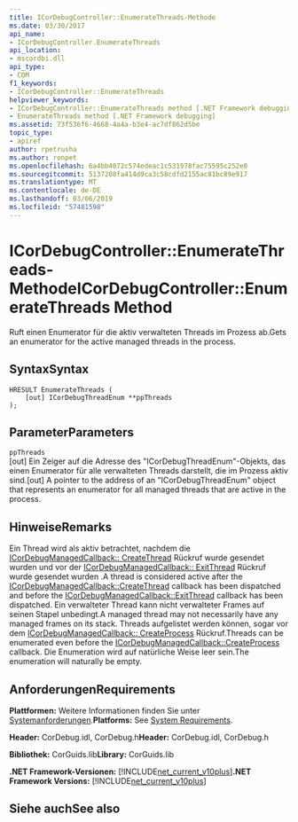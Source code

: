 ```yaml
---
title: ICorDebugController::EnumerateThreads-Methode
ms.date: 03/30/2017
api_name:
- ICorDebugController.EnumerateThreads
api_location:
- mscordbi.dll
api_type:
- COM
f1_keywords:
- ICorDebugController::EnumerateThreads
helpviewer_keywords:
- ICorDebugController::EnumerateThreads method [.NET Framework debugging]
- EnumerateThreads method [.NET Framework debugging]
ms.assetid: 73f536f6-4668-4a4a-b3e4-ac7df862d5be
topic_type:
- apiref
author: rpetrusha
ms.author: ronpet
ms.openlocfilehash: 6a4bb4072c574edeac1c531978fac75595c252e0
ms.sourcegitcommit: 5137208fa414d9ca3c58cdfd2155ac81bc89e917
ms.translationtype: MT
ms.contentlocale: de-DE
ms.lasthandoff: 03/06/2019
ms.locfileid: "57481598"
---
```

# <a name="icordebugcontrollerenumeratethreads-method"></a><span data-ttu-id="40e25-102">ICorDebugController::EnumerateThreads-Methode</span><span class="sxs-lookup"><span data-stu-id="40e25-102">ICorDebugController::EnumerateThreads Method</span></span>
<span data-ttu-id="40e25-103">Ruft einen Enumerator für die aktiv verwalteten Threads im Prozess ab.</span><span class="sxs-lookup"><span data-stu-id="40e25-103">Gets an enumerator for the active managed threads in the process.</span></span>  
  
## <a name="syntax"></a><span data-ttu-id="40e25-104">Syntax</span><span class="sxs-lookup"><span data-stu-id="40e25-104">Syntax</span></span>  
  
```  
HRESULT EnumerateThreads (  
    [out] ICorDebugThreadEnum **ppThreads  
);  
```  
  
## <a name="parameters"></a><span data-ttu-id="40e25-105">Parameter</span><span class="sxs-lookup"><span data-stu-id="40e25-105">Parameters</span></span>  
 `ppThreads`  
 <span data-ttu-id="40e25-106">[out] Ein Zeiger auf die Adresse des "ICorDebugThreadEnum"-Objekts, das einen Enumerator für alle verwalteten Threads darstellt, die im Prozess aktiv sind.</span><span class="sxs-lookup"><span data-stu-id="40e25-106">[out] A pointer to the address of an "ICorDebugThreadEnum" object that represents an enumerator for all managed threads that are active in the process.</span></span>  
  
## <a name="remarks"></a><span data-ttu-id="40e25-107">Hinweise</span><span class="sxs-lookup"><span data-stu-id="40e25-107">Remarks</span></span>  
 <span data-ttu-id="40e25-108">Ein Thread wird als aktiv betrachtet, nachdem die [ICorDebugManagedCallback:: CreateThread](../../../../docs/framework/unmanaged-api/debugging/icordebugmanagedcallback-createthread-method.md) Rückruf wurde gesendet wurden und vor der [ICorDebugManagedCallback:: ExitThread](../../../../docs/framework/unmanaged-api/debugging/icordebugmanagedcallback-exitthread-method.md) Rückruf wurde gesendet wurden .</span><span class="sxs-lookup"><span data-stu-id="40e25-108">A thread is considered active after the [ICorDebugManagedCallback::CreateThread](../../../../docs/framework/unmanaged-api/debugging/icordebugmanagedcallback-createthread-method.md) callback has been dispatched and before the [ICorDebugManagedCallback::ExitThread](../../../../docs/framework/unmanaged-api/debugging/icordebugmanagedcallback-exitthread-method.md) callback has been dispatched.</span></span> <span data-ttu-id="40e25-109">Ein verwalteter Thread kann nicht verwalteter Frames auf seinen Stapel unbedingt.</span><span class="sxs-lookup"><span data-stu-id="40e25-109">A managed thread may not necessarily have any managed frames on its stack.</span></span> <span data-ttu-id="40e25-110">Threads aufgelistet werden können, sogar vor dem [ICorDebugManagedCallback:: CreateProcess](../../../../docs/framework/unmanaged-api/debugging/icordebugmanagedcallback-createprocess-method.md) Rückruf.</span><span class="sxs-lookup"><span data-stu-id="40e25-110">Threads can be enumerated even before the [ICorDebugManagedCallback::CreateProcess](../../../../docs/framework/unmanaged-api/debugging/icordebugmanagedcallback-createprocess-method.md) callback.</span></span> <span data-ttu-id="40e25-111">Die Enumeration wird auf natürliche Weise leer sein.</span><span class="sxs-lookup"><span data-stu-id="40e25-111">The enumeration will naturally be empty.</span></span>  
  
## <a name="requirements"></a><span data-ttu-id="40e25-112">Anforderungen</span><span class="sxs-lookup"><span data-stu-id="40e25-112">Requirements</span></span>  
 <span data-ttu-id="40e25-113">**Plattformen:** Weitere Informationen finden Sie unter [Systemanforderungen](../../../../docs/framework/get-started/system-requirements.md).</span><span class="sxs-lookup"><span data-stu-id="40e25-113">**Platforms:** See [System Requirements](../../../../docs/framework/get-started/system-requirements.md).</span></span>  
  
 <span data-ttu-id="40e25-114">**Header:** CorDebug.idl, CorDebug.h</span><span class="sxs-lookup"><span data-stu-id="40e25-114">**Header:** CorDebug.idl, CorDebug.h</span></span>  
  
 <span data-ttu-id="40e25-115">**Bibliothek:** CorGuids.lib</span><span class="sxs-lookup"><span data-stu-id="40e25-115">**Library:** CorGuids.lib</span></span>  
  
 <span data-ttu-id="40e25-116">**.NET Framework-Versionen:** [!INCLUDE[net_current_v10plus](../../../../includes/net-current-v10plus-md.md)]</span><span class="sxs-lookup"><span data-stu-id="40e25-116">**.NET Framework Versions:** [!INCLUDE[net_current_v10plus](../../../../includes/net-current-v10plus-md.md)]</span></span>  
  
## <a name="see-also"></a><span data-ttu-id="40e25-117">Siehe auch</span><span class="sxs-lookup"><span data-stu-id="40e25-117">See also</span></span>


